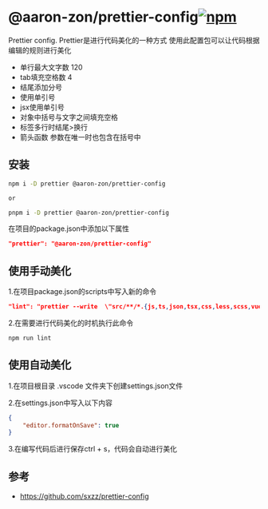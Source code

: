 # @aaron-zon/prettier-config[![npm](https://img.shields.io/npm/v/@aaron-zon/prettier-config.svg)](https://www.npmjs.com/package/@aaron-zon/prettier-config)

Prettier config.
Prettier是进行代码美化的一种方式
使用此配置包可以让代码根据编辑的规则进行美化

- 单行最大文字数 120
- tab填充空格数 4 
- 结尾添加分号
- 使用单引号
- jsx使用单引号
- 对象中括号与文字之间填充空格
- 标签多行时结尾>换行
- 箭头函数 参数在唯一时也包含在括号中

## 安装

```bash
npm i -D prettier @aaron-zon/prettier-config

or

pnpm i -D prettier @aaron-zon/prettier-config
```

在项目的package.json中添加以下属性
```json
"prettier": "@aaron-zon/prettier-config"
```

## 使用手动美化

1.在项目package.json的scripts中写入新的命令
```json
"lint": "prettier --write  \"src/**/*.{js,ts,json,tsx,css,less,scss,vue,html,md}\""
```

2.在需要进行代码美化的时机执行此命令
```bash
npm run lint
```

## 使用自动美化
1.在项目根目录 .vscode 文件夹下创建settings.json文件

2.在settings.json中写入以下内容
```json
{
    "editor.formatOnSave": true
}
```

3.在编写代码后进行保存ctrl + s，代码会自动进行美化


## 参考

- https://github.com/sxzz/prettier-config

